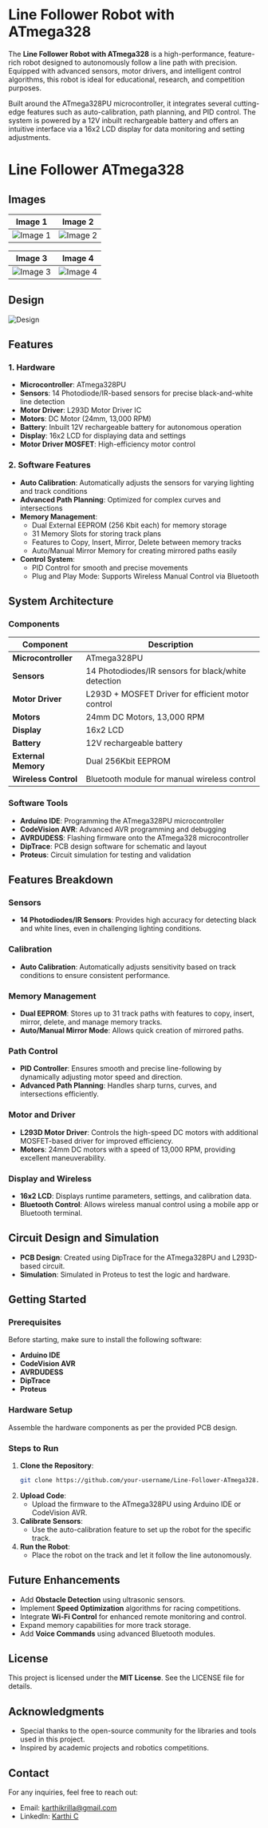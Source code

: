 # Line Follower Robot with ATmega328

The **Line Follower Robot with ATmega328** is a high-performance, feature-rich robot designed to autonomously follow a line path with precision. Equipped with advanced sensors, motor drivers, and intelligent control algorithms, this robot is ideal for educational, research, and competition purposes.

Built around the ATmega328PU microcontroller, it integrates several cutting-edge features such as auto-calibration, path planning, and PID control. The system is powered by a 12V inbuilt rechargeable battery and offers an intuitive interface via a 16x2 LCD display for data monitoring and setting adjustments.

# Line Follower ATmega328

## Images

| **Image 1**                                                               | **Image 2**                                                               |
|----------------------------------------------------------------------------|----------------------------------------------------------------------------|
| ![Image 1](https://github.com/karthirilla/LINE_Follower_ATMEGA328/blob/main/LINE_FOLLOWER_AMTEGA328PU_1.jpg) | ![Image 2](https://github.com/karthirilla/LINE_Follower_ATMEGA328/blob/main/LINE_FOLLOWER_AMTEGA328PU_2.jpg) |

| **Image 3**                                                               | **Image 4**                                                               |
|----------------------------------------------------------------------------|----------------------------------------------------------------------------|
| ![Image 3](https://github.com/karthirilla/LINE_Follower_ATMEGA328/blob/main/LINE_FOLLOWER_AMTEGA328PU_3.jpg) | ![Image 4](https://github.com/karthirilla/LINE_Follower_ATMEGA328/blob/main/LINE_FOLLOWER_AMTEGA328PU_4.jpg) |

## Design
![Design](https://github.com/karthirilla/LINE_Follower_ATMEGA328/blob/main/LINE_FOLLOWER_AMTEGA328PU_DESIGN.jpg)


## Features

### 1. Hardware
- **Microcontroller**: ATmega328PU
- **Sensors**: 14 Photodiode/IR-based sensors for precise black-and-white line detection
- **Motor Driver**: L293D Motor Driver IC
- **Motors**: DC Motor (24mm, 13,000 RPM)
- **Battery**: Inbuilt 12V rechargeable battery for autonomous operation
- **Display**: 16x2 LCD for displaying data and settings
- **Motor Driver MOSFET**: High-efficiency motor control

### 2. Software Features
- **Auto Calibration**: Automatically adjusts the sensors for varying lighting and track conditions
- **Advanced Path Planning**: Optimized for complex curves and intersections
- **Memory Management**: 
  - Dual External EEPROM (256 Kbit each) for memory storage
  - 31 Memory Slots for storing track plans
  - Features to Copy, Insert, Mirror, Delete between memory tracks
  - Auto/Manual Mirror Memory for creating mirrored paths easily
- **Control System**:
  - PID Control for smooth and precise movements
  - Plug and Play Mode: Supports Wireless Manual Control via Bluetooth

## System Architecture

### Components
| Component        | Description                                                                 |
|------------------|-----------------------------------------------------------------------------|
| **Microcontroller** | ATmega328PU                                                                  |
| **Sensors**         | 14 Photodiodes/IR sensors for black/white detection                          |
| **Motor Driver**    | L293D + MOSFET Driver for efficient motor control                            |
| **Motors**          | 24mm DC Motors, 13,000 RPM                                                   |
| **Display**         | 16x2 LCD                                                                     |
| **Battery**         | 12V rechargeable battery                                                     |
| **External Memory** | Dual 256Kbit EEPROM                                                          |
| **Wireless Control** | Bluetooth module for manual wireless control                                |

### Software Tools
- **Arduino IDE**: Programming the ATmega328PU microcontroller
- **CodeVision AVR**: Advanced AVR programming and debugging
- **AVRDUDESS**: Flashing firmware onto the ATmega328 microcontroller
- **DipTrace**: PCB design software for schematic and layout
- **Proteus**: Circuit simulation for testing and validation

## Features Breakdown

### Sensors
- **14 Photodiodes/IR Sensors**: Provides high accuracy for detecting black and white lines, even in challenging lighting conditions.

### Calibration
- **Auto Calibration**: Automatically adjusts sensitivity based on track conditions to ensure consistent performance.

### Memory Management
- **Dual EEPROM**: Stores up to 31 track paths with features to copy, insert, mirror, delete, and manage memory tracks.
- **Auto/Manual Mirror Mode**: Allows quick creation of mirrored paths.

### Path Control
- **PID Controller**: Ensures smooth and precise line-following by dynamically adjusting motor speed and direction.
- **Advanced Path Planning**: Handles sharp turns, curves, and intersections efficiently.

### Motor and Driver
- **L293D Motor Driver**: Controls the high-speed DC motors with additional MOSFET-based driver for improved efficiency.
- **Motors**: 24mm DC motors with a speed of 13,000 RPM, providing excellent maneuverability.

### Display and Wireless
- **16x2 LCD**: Displays runtime parameters, settings, and calibration data.
- **Bluetooth Control**: Allows wireless manual control using a mobile app or Bluetooth terminal.

## Circuit Design and Simulation
- **PCB Design**: Created using DipTrace for the ATmega328PU and L293D-based circuit.
- **Simulation**: Simulated in Proteus to test the logic and hardware.

## Getting Started

### Prerequisites
Before starting, make sure to install the following software:
- **Arduino IDE**
- **CodeVision AVR**
- **AVRDUDESS**
- **DipTrace**
- **Proteus**

### Hardware Setup
Assemble the hardware components as per the provided PCB design.

### Steps to Run
1. **Clone the Repository**:
    ```bash
    git clone https://github.com/your-username/Line-Follower-ATmega328.git
    ```
2. **Upload Code**: 
   - Upload the firmware to the ATmega328PU using Arduino IDE or CodeVision AVR.
3. **Calibrate Sensors**:
   - Use the auto-calibration feature to set up the robot for the specific track.
4. **Run the Robot**:
   - Place the robot on the track and let it follow the line autonomously.

## Future Enhancements
- Add **Obstacle Detection** using ultrasonic sensors.
- Implement **Speed Optimization** algorithms for racing competitions.
- Integrate **Wi-Fi Control** for enhanced remote monitoring and control.
- Expand memory capabilities for more track storage.
- Add **Voice Commands** using advanced Bluetooth modules.

## License
This project is licensed under the **MIT License**. See the LICENSE file for details.

## Acknowledgments
- Special thanks to the open-source community for the libraries and tools used in this project.
- Inspired by academic projects and robotics competitions.

## Contact
For any inquiries, feel free to reach out:

- Email: [karthikrilla@gmail.com](mailto:karthikrilla@gmail.com)
- LinkedIn: [Karthi C](https://www.linkedin.com/in/karthic)
